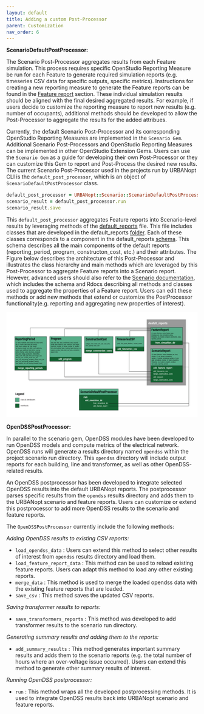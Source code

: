 ```yaml
---
layout: default
title: Adding a custom Post-Processor
parent: Customization
nav_order: 6
---
```


**ScenarioDefaultPostProcessor:**

The Scenario Post-Processor aggregates results from each Feature simulation. This process requires specific OpenStudio Reporting Measure be run for each Feature to generate required simulation reports (e.g. timeseries CSV data for specific outputs, specific metrics). Instructions for creating a new reporting measure to generate the Feature reports can be found in the [Feature report](feature_reports.md) section. These individual simulation results should be aligned with the final desired aggregated results. For example, if users decide to customize the reporting measure to report new results (e.g. number of occupants), additional methods should be developed to allow the Post-Processor to aggregate the results for the added attribues.

Currently, the default Scenario Post-Processor and its corresponding OpenStudio Reporting Measures are implemented in the `Scenario Gem`.  Additional Scenario Post-Processors and OpenStudio Reporting Measures can be implemented in other OpenStudio Extension Gems. Users can use the `Scenario Gem` as a guide for developing their own Post-Processor or they can customize this Gem to report and Post-Process the desired new results. The current Scenario Post-Processor used in the projects run by URBANopt CLI is the `default_post_processor`, which is an object of `ScenarioDefaultPostProcessor` class.

```ruby
default_post_processor = URBANopt::Scenario::ScenarioDefaultPostProcessor.new(baseline_scenario)
scenario_result = default_post_processor.run
scenario_result.save
```

This `default_post_processor` aggregates Feature reports into Scenario-level results by leveraging methods of the [default_reports](https://github.com/urbanopt/urbanopt-scenario-gem/blob/master/lib/urbanopt/scenario/default_reports.rb) file. This file includes classes that are developed in the default_reports [folder](https://github.com/urbanopt/urbanopt-scenario-gem/tree/master/lib/urbanopt/scenario/default_reports). Each of these classes corresponds to a component in the default_reports [schema](https://github.com/urbanopt/urbanopt-scenario-gem/blob/master/lib/urbanopt/scenario/default_reports/schema/scenario_schema.json). This schema describes all the main components of the default reports (reporting_period, program, constructon_cost, etc.) and their attributes. The Figure below describes the architecture of this Post-Processor and illustrates the class hierarchy and main methods which are leveraged by this Post-Processor to aggregate Feature reports into a Scenario report. However, advanced users should also refer to the [Scenario documentation](../advanced_documentation/advanced.md), which includes the schema and Rdocs describing all methods and classes used to aggregate the properties of a Feature report. Users can edit these methods or add new methods that extend or customize the PostProcessor functionality(e.g. reporting and aggregating new properties of interest).

![post-processor-code-architecture](../doc_files/PostProcessor_code_architecture.jpg)



**OpenDSSPostProcessor:**

In parallel to the scenario gem, OpenDSS modules have been developed to run OpenDSS models and compute metrics of the electrical network. OpenDSS runs will generate a results directory named `opendss` within the project scenario run directory. This `opendss` directory will include output reports for each building, line and transformer, as well as other OpenDSS-related results. 

An OpenDSS postprocessor has been developed to integrate selected OpenDSS results into the default URBANopt reports. The postprocessor parses specific results from the `opendss` results directory and adds them to the URBANopt scenario and feature reports. Users can customize or extend this postprocessor to add more OpenDSS results to the scenario and feature reports.

The `OpenDSSPostProcessor` currently include the following methods:

*Adding OpenDSS results to existing CSV reports:*
- `load_opendss_data` : Users can extend this method to select other results of interest from `opendss` results directory and load them.
- `load_feature_report_data` : This method can be used to reload existing feature reports. Users can adapt this method to load any other existing reports.
- `merge_data` : This method is used to merge the loaded opendss data with the existing feature reports that are loaded.
- `save_csv` : This method saves the updated CSV reports.

*Saving transformer results to reports:*
- `save_transformers_reports` : This method was developed to add transformer results to the scenario run directory.

*Generating summary results and adding them to the reports:*
- `add_summary_results` : This method generates important summary results and adds them to the scenario reports (e.g. the total number of hours where an over-voltage issue occurred). Users can extend this method to generate other summary results of interest.

*Running OpenDSS postprocessor:*
- `run` : This method wraps all the developed postprocessing methods. It is used to integrate OpenDSS results back into URBANopt scenario and feature reports.